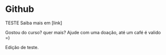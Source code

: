 # Github

TESTE
Saiba mais em [link]


Gostou do curso? quer mais? Ajude com uma doação, até um café é valido =)


Edição de teste.
